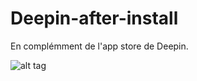 # Deepin-after-install
En complémment de l'app store de Deepin.

![alt tag](https://user-images.githubusercontent.com/5204232/51186116-20df8480-18d9-11e9-9754-c2fc58b8e2ae.png)
